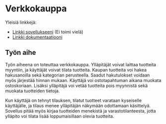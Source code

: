 # Verkkokauppa

Yleisiä linkkejä:

* [Linkki sovellukseeni](http://hanninev.users.cs.helsinki.fi/kauppa/) (Ei toimi vielä)
* [Linkki dokumentaatiooni](https://github.com/hanninev/Verkkokauppa/blob/master/doc/dokumentaatio.pdf)

## Työn aihe

Työn aiheena on toteuttaa verkkokauppa. Ylläpitäjät voivat laittaa tuotteita myyntiin, ja käyttäjät voivat tilata tuotteita. Kaupan tuotteita voi hakea hakusanoilla sekä kategorian perusteella. Saadut hakutulokset voidaan myös järjestää hinnan mukaan. Käyttäjä voi ostotapahtuman aikana muokata ostoskoriaan. Lisäksi ylläpitäjä voi vetää tuotteita pois myynnistä sekä muokata tuotteiden tietoja.

Kun käyttäjä on tehnyt tilauksen, tilatut tuotteet varataan kyseiselle käyttäjälle, ja tilaus menee ylläpitäjän näkymään odottamaan käsittelyä. Sovellus pitää myös kirjaa tuotteiden menekistä ja varastotilanteesta, jotta ylläpito voi tilata lisää loppumaisillaan olevia tuotteita.
